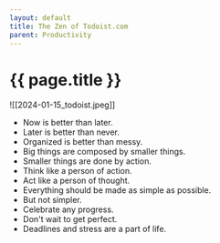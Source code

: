 ```yaml
---
layout: default
title: The Zen of Todoist.com
parent: Productivity
---
```


# {{ page.title }}


![[2024-01-15_todoist.jpeg]]

- Now is better than later.
- Later is better than never.
- Organized is better than messy.
- Big things are composed by smaller things.
- Smaller things are done by action.
- Think like a person of action.
- Act like a person of thought.
- Everything should be made as simple as possible.
- But not simpler.
- Celebrate any progress.
- Don't wait to get perfect.
- Deadlines and stress are a part of life.